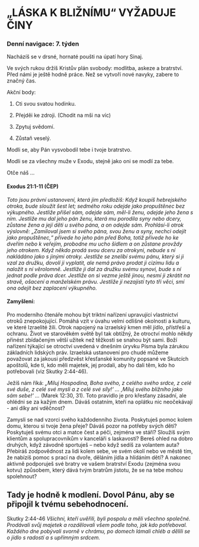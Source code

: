 # „LÁSKA K BLIŽNÍMU“ VYŽADUJE ČINY

### Denní navigace: 7. týden

Nacházíš se v drsné, hornaté poušti na úpatí hory Sinaj.

Ve svých rukou držíš Kristův plán svobody: modlitba, askeze a bratrství. Před námi je ještě hodně práce. Než se vytvoří nové navyky, zabere to značný čas.

Akční body:
1. Cti svou svatou hodinku.

2. Přejděi ke zdroji. (Chodit na mši na víc)

3. Zpytuj svědomí.

4. Zůstaň veselý.

Modli se, aby Pán vysvobodil tebe i tvoje bratrstvo.

Modli se za všechny muže v Exodu, stejně jako oni se modlí za tebe.

Otče náš …


#### Exodus 21:1-11 (ČEP)
*Toto jsou právní ustanovení, která jim předložíš: Když koupíš hebrejského otroka, bude sloužit šest let; sedmého roku odejde jako propuštěnec bez výkupného. Jestliže přišel sám, odejde sám, měl-li ženu, odejde jeho žena s ním. Jestliže mu dal jeho pán ženu, která mu porodila syny nebo dcery, zůstane žena a její děti u svého pána, a on odejde sám. Prohlásí-li otrok výslovně: „Zamiloval jsem si svého pána, svou ženu a syny, nechci odejít jako propuštěnec,“ přivede ho jeho pán před Boha, totiž přivede ho ke dveřím nebo k veřejím, probodne mu ucho šídlem a on zůstane provždy jeho otrokem. Když někdo prodá svou dceru za otrokyni, nebude s ní nakládáno jako s jinými otroky. Jestliže se znelíbí svému pánu, který si ji vzal za družku, dovolí ji vyplatit, ale nemá právo prodat ji cizímu lidu a naložit s ní věrolomně. Jestliže ji dal za družku svému synovi, bude s ní jednat podle práva dcer. Jestliže on si vezme ještě jinou, nesmí ji zkrátit na stravě, ošacení a manželském právu. Jestliže jí nezajistí tyto tři věci, smí ona odejít bez zaplacení výkupného.*

#### Zamyšlení:
Pro moderního čtenáře mohou být triktní nařízení upravující vlastnictví otroků znepokojující. Pomáhá vzít v úvahu velmi odlišné okolnosti a kulturu, ve které Izraelité žili. Otrok napojený na izraelský kmen měl jídlo, přístřeší a ochranu. Život ve starověkém světě byl tak obtížný, že otroctví mohlo někdy přinést zbídačeným větší užitek než těžkosti se snahou být sami. Boží nařízení týkající se otroctví uvedená v dnešním úryvku Písma byla zárukou základních lidských práv. Izraelská ustanovení pro chudé můžeme považovat za jakousi předzvěst křesťanské komunity popsané ve Skutcích apoštolů, kde ti, kdo měli majetek, jej prodali, aby ho dali těm, kdo ho potřebovali (viz Skutky 2:44-46).

Ježíš nám říká: *„Miluj Hospodina, Boha svého, z celého svého srdce, z celé své duše, z celé své mysli a z celé své síly!‘ ... ‚Miluj svého bližního jako sám sebe!‘ ...*  (Marek 12:30, 31). Toto pravidlo je pro křesťany zásadní, ale ohlédni se za kažým dnem. Dáváš ostatním, kteří na oplátku nic neočekávají - ani díky ani vděčnost?

Zamysli se nad vzorci svého každodenního života. Poskytuješ pomoc kolem domu, kterou si tvoje žena přeje? Dáváš pozor na potřeby svých dětí? Poskytuješ svému otci a matce čest a péči, zejména ve stáří? Sloužíš svým klientům a spolupracovníkům v kanceláři s laskavostí? Bereš ohled na dobro druhých, když závodně sportuješ – nebo když sedíš za volantem auta? Přebíráš zodpovědnost za lidi kolem sebe, ve svém okolí nebo ve městě tím, že nabízíš pomoc s prací na dvoře, děláním jídla a hlídáním dětí? A nakonec aktivně podporuješ své bratry ve vašem bratrství Exodu (zejména svou kotvu) způsobem, který dává tvým bratrům jistotu, že se na tebe mohou spolehnout?

Tady je hodně k modlení. Dovol Pánu, aby se připojil k tvému sebehodnocení.
-------------------------------------------------------------------------------
Skutky 2:44-46 *Všichni, kteří uvěřili, byli pospolu a měli všechno společné. Prodávali svůj majetek a rozdělovali všem podle toho, jak kdo potřeboval. Každého dne pobývali svorně v chrámu, po domech lámali chléb a dělili se o jídlo s radostí a s upřímným srdcem.*
